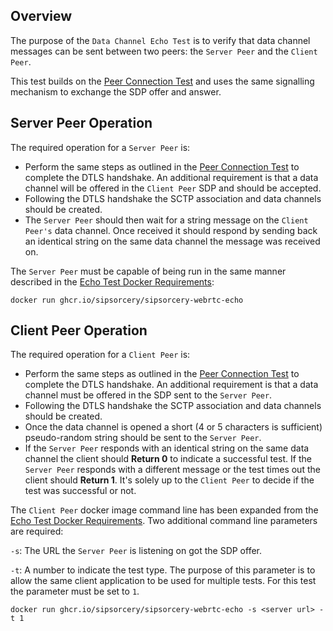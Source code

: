 ## Overview

The purpose of the `Data Channel Echo Test` is to verify that data channel messages can be sent between  two peers: the `Server Peer` and the `Client Peer`.

This test builds on the [Peer Connection Test](doc/PeerConnectionTestSpecification.md) and uses the same signalling mechanism to exchange the SDP offer and answer.

## Server Peer Operation

The required operation for a `Server Peer` is:

 - Perform the same steps as outlined in the [Peer Connection Test](doc/PeerConnectionTestSpecification.md) to complete the DTLS handshake. An additional requirement is that a data channel will be offered in the `Client Peer` SDP and should be accepted.
 - Following the DTLS handshake the SCTP association and data channels should be created.
 - The `Server Peer` should then wait for a string message on the `Client Peer's` data channel. Once received it should respond by sending back an identical string on the same data channel the message was received on.

The `Server Peer` must be capable of being run in the same manner described in the [Echo Test Docker Requirements](doc/EchoTestDockerRequirements.md):

`docker run ghcr.io/sipsorcery/sipsorcery-webrtc-echo`

 ## Client Peer Operation

 The required operation for a `Client Peer` is:

 - Perform the same steps as outlined in the [Peer Connection Test](doc/PeerConnectionTestSpecification.md) to complete the DTLS handshake. An additional requirement is that a data channel must be offered in the SDP sent to the `Server Peer`.
 - Following the DTLS handshake the SCTP association and data channels should be created.
 - Once the data channel is opened a short (4 or 5 characters is sufficient) pseudo-random string should be sent to the `Server Peer`. 
 - If the `Server Peer` responds with an identical string on the same data channel the client should **Return 0** to indicate a successful test. If the `Server Peer` responds with a different message or the test times out the client should **Return 1**. It's solely up to the `Client Peer` to decide if the test was successful or not.

 The `Client Peer` docker image command line has been expanded from the [Echo Test Docker Requirements](doc/EchoTestDockerRequirements.md). Two additional command line parameters are required:

`-s`: The URL the `Server Peer` is listening on got the SDP offer.

`-t`: A number to indicate the test type. The purpose of this parameter is to allow the same client application to be used for multiple tests. For this test the parameter must be set to `1`.

`docker run ghcr.io/sipsorcery/sipsorcery-webrtc-echo -s <server url> -t 1`
